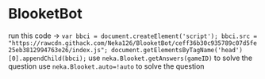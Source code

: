 # BlooketBot
run this code ->
`var bbci = document.createElement('script');
bbci.src = "https://rawcdn.githack.com/Neka126/BlooketBot/ceff36b30c935789c07d5fe25eb3812994763e26/index.js";
document.getElementsByTagName('head')[0].appendChild(bbci);`
use `neka.Blooket.getAnswers(gameID)` to solve the question
use `neka.Blooket.auto=!auto` to solve the question
